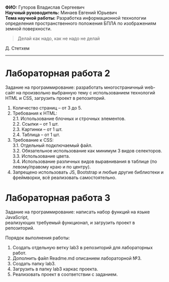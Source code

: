 **ФИО:** Гуторов Владислав Сергеевич  
**Научный руководитель:** Минаев Евгений Юрьевич  
**Тема научной работы:** Разработка информационной технологии определения пространственного положения БПЛА по изображениям земной поверхности.
> Делай как надо, как не надо не делай

Д. Стетхем

---
# Лабораторная работа 2

Задание на программирование: разработать многостраничный web-сайт на произвольно выбранную тему
с использованием технологий HTML и CSS, загрузить проект в репозиторий.

1. Количество страниц – от 3 до 5.
2. Требования к HTML:  
   2.1. Использование блочных и строчных элементов.  
   2.2. Ссылки – от 1 шт.  
   2.3. Картинки – от 1 шт.  
   2.4. Таблица – от 1 шт.  
3.	Требование к CSS:  
   3.1. Отдельный подключаемый файл.  
   3.2.	Обязательное использование как минимум 3 видов селекторов.  
   3.3.	Использование цвета.  
   3.4.	Использование различных видов выравнивания в таблице (по левому/правому краю и по центру).
4.	Запрещено использовать JS, Bootstrap и любые другие библиотеки и фреймворки, всё реализовать самостоятельно.

# Лабораторная работа 3

Задание на программирование: написать набор функций на языке JavaScript,  
реализующих требуемый функционал, и загрузить проект в репозиторий.  

Порядок выполнения работы:
1.	Создать отдельную ветку lab3 в репозиторий для лабораторных работ.
2.	Дополнить файл Readme.md описанием лабораторной №3.
3.	Создать папку lab3.
4.	Загрузить в папку lab3 каркас проекта.
5.	Реализовать проект в соответствии с заданием.
